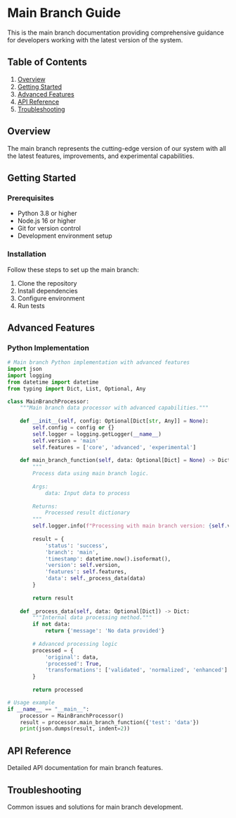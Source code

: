 # Main Branch Guide

This is the main branch documentation providing comprehensive guidance for developers working with the latest version of the system.

## Table of Contents

1. [Overview](#overview)
2. [Getting Started](#getting-started)
3. [Advanced Features](#advanced-features)
4. [API Reference](#api-reference)
5. [Troubleshooting](#troubleshooting)

## Overview

The main branch represents the cutting-edge version of our system with all the latest features, improvements, and experimental capabilities.

## Getting Started

### Prerequisites

- Python 3.8 or higher
- Node.js 16 or higher
- Git for version control
- Development environment setup

### Installation

Follow these steps to set up the main branch:

1. Clone the repository
2. Install dependencies
3. Configure environment
4. Run tests

## Advanced Features

### Python Implementation

```python
# Main branch Python implementation with advanced features
import json
import logging
from datetime import datetime
from typing import Dict, List, Optional, Any

class MainBranchProcessor:
    """Main branch data processor with advanced capabilities."""
    
    def __init__(self, config: Optional[Dict[str, Any]] = None):
        self.config = config or {}
        self.logger = logging.getLogger(__name__)
        self.version = 'main'
        self.features = ['core', 'advanced', 'experimental']
    
    def main_branch_function(self, data: Optional[Dict] = None) -> Dict:
        """
        Process data using main branch logic.
        
        Args:
            data: Input data to process
        
        Returns:
            Processed result dictionary
        """
        self.logger.info(f"Processing with main branch version: {self.version}")
        
        result = {
            'status': 'success',
            'branch': 'main',
            'timestamp': datetime.now().isoformat(),
            'version': self.version,
            'features': self.features,
            'data': self._process_data(data)
        }
        
        return result
    
    def _process_data(self, data: Optional[Dict]) -> Dict:
        """Internal data processing method."""
        if not data:
            return {'message': 'No data provided'}
        
        # Advanced processing logic
        processed = {
            'original': data,
            'processed': True,
            'transformations': ['validated', 'normalized', 'enhanced']
        }
        
        return processed

# Usage example
if __name__ == "__main__":
    processor = MainBranchProcessor()
    result = processor.main_branch_function({'test': 'data'})
    print(json.dumps(result, indent=2))
```

## API Reference

Detailed API documentation for main branch features.

## Troubleshooting

Common issues and solutions for main branch development.
